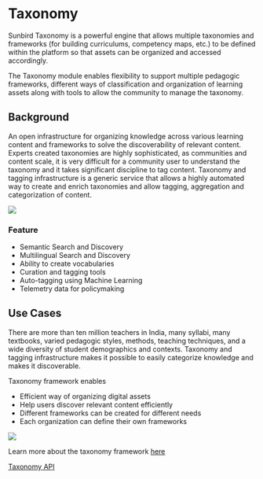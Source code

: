 # Taxonomy

Sunbird Taxonomy is a powerful engine that allows multiple taxonomies and frameworks (for building curriculums, competency maps, etc.) to be defined within the platform so that assets can be organized and accessed accordingly.

The Taxonomy module enables flexibility to support multiple pedagogic frameworks, different ways of classification and organization of learning assets along with tools to allow the community to manage the taxonomy.

## Background

An open infrastructure for organizing knowledge across various learning content and frameworks to solve the discoverability of relevant content. Experts created taxonomies are highly sophisticated, as communities and content scale, it is very difficult for a community user to understand the taxonomy and it takes significant discipline to tag content. Taxonomy and tagging infrastructure is a generic service that allows a highly automated way to create and enrich taxonomies and allow tagging, aggregation and categorization of content.

![](../.gitbook/assets/taxonomy\_pic.png)

### Feature

* Semantic Search and Discovery
* Multilingual Search and Discovery
* Ability to create vocabularies
* Curation and tagging tools
* Auto-tagging using Machine Learning
* Telemetry data for policymaking

## Use Cases

There are more than ten million teachers in India, many syllabi, many textbooks, varied pedagogic styles, methods, teaching techniques, and a wide diversity of student demographics and contexts. Taxonomy and tagging infrastructure makes it possible to easily categorize knowledge and makes it discoverable.

Taxonomy framework enables

* Efficient way of organizing digital assets&#x20;
* Help users discover relevant content efficiently
* Different frameworks can be created for different needs&#x20;
* Each organization can define their own frameworks

![](../.gitbook/assets/taxonomy\_enables.png)



Learn more about the taxonomy framework [here](https://www.youtube.com/watch?v=qZOAMoO9KVU\&t=1104s)

[Taxonomy API](http://docs.sunbird.org/latest/apis/framework/)

